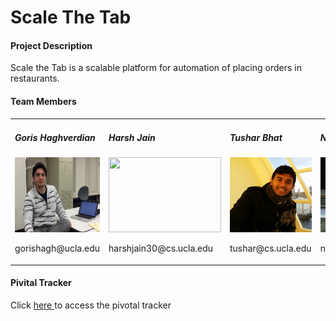 <H1>Scale The Tab</H1>


<h4>Project Description</h4>
<p>Scale the Tab is a scalable platform for automation of placing orders in restaurants. </p>


<h4> Team Members </h4>
<table width="100%" >
<tr width="100%">
<td width = "25%">
	<h5>Goris Haghverdian</h5>
	<img width="180px" height="120px" src="./profile pics/goris.png"/>
	<p>gorishagh@ucla.edu</p>

	
</td>

<td width = "25%">
	<h5>Harsh Jain</h5>
	<img width="180px" height="120px" src="/profile pics/harsh.jpg"/>
	<p>harshjain30@cs.ucla.edu</p>
</td>
<td width = "25%">
	<h5>Tushar Bhat</h5>
	<img width="180px" height="120px" src="/profile pics/tushar.jpg"/>
	<p>tushar@cs.ucla.edu</p>
</td>
<td width = "25%">
	<h5>Nitish Mehta</h5>
	<img width="180px" height="120px" src="./profile pics/nitish.png"/>
	<p>nmehta91@cs.ucla.edu</p>  
</td>
</tr>
</table>


<h4> Pivital Tracker</h4>
<p>Click <a href = "https://www.pivotaltracker.com/n/projects/1446716">here </a> to access the pivotal tracker</p>






